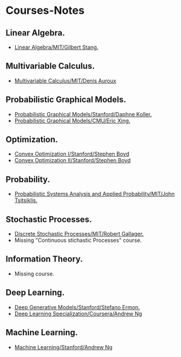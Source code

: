 # Courses-Notes

## Linear Algebra.
* [Linear Algebra/MIT/Gilbert Stang.](https://ocw.mit.edu/courses/mathematics/18-06-linear-algebra-spring-2010/)

## Multivariable Calculus.
* [Multivariable Calculus/MIT/Denis Auroux](https://ocw.mit.edu/courses/mathematics/18-02-multivariable-calculus-fall-2007/index.htm)

## Probabilistic Graphical Models.
* [Probabilistic Graphical Models/Stanford/Daphne Koller.](https://www.coursera.org/learn/probabilistic-graphical-models/home/welcome)
* [Probabilistic Graphical Models/CMU/Eric Xing.](http://www.cs.cmu.edu/~epxing/Class/10708/lecture.html)

## Optimization.
* [Convex Optimization I/Stanford/Stephen Boyd](https://see.stanford.edu/Course/EE364A)
* [Convex Optimization II/Stanford/Stephen Boyd](https://see.stanford.edu/Course/EE364B)

## Probability.
* [Probabilistic Systems Analysis and Applied Probability/MIT/John Tsitsiklis.](https://ocw.mit.edu/courses/electrical-engineering-and-computer-science/6-041-probabilistic-systems-analysis-and-applied-probability-fall-2010/index.htm)

## Stochastic Processes.
* [Discrete Stochastic Processes/MIT/Robert Gallager.](https://ocw.mit.edu/courses/electrical-engineering-and-computer-science/6-262-discrete-stochastic-processes-spring-2011/index.htm)
* Missing "Continuous stichastic Processes" course.

## Information Theory.
* Missing course.

## Deep Learning.
* [Deep Generative Models/Stanford/Stefano Ermon.](https://deepgenerativemodels.github.io/)
* [Deep Learning Specialization/Coursera/Andrew Ng](https://www.coursera.org/specializations/deep-learning)

## Machine Learning.
* [Machine Learning/Stanford/Andrew Ng](https://www.coursera.org/learn/machine-learning)

